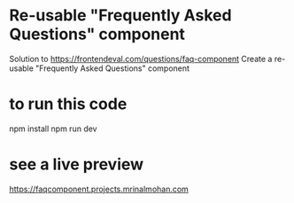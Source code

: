 # Re-usable "Frequently Asked Questions" component

Solution to
https://frontendeval.com/questions/faq-component 
Create a re-usable "Frequently Asked Questions" component

# to run this code
npm install
npm run dev

# see a live preview
https://faqcomponent.projects.mrinalmohan.com